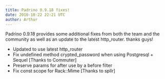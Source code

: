 ```yaml
---
title: Padrino 0.9.18 fixes!
date: 2010-10-22 22:21 UTC
author: Arthur
---
```


Padrino 0.9.18 provides some additional fixes from both the team and the community as well as an update to the latest http\_router. thanks guys!


-   Updated to use latest http\_router
-   Fix undefined method crypted\_password when using Postgresql + Sequel [Thanks to Commuter]
-   Preserve params for after use by a before filter
-   Fix const scope for Rack::Mime [Thanks to spllr]
